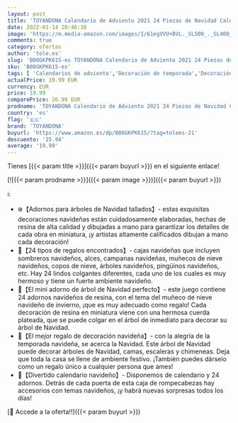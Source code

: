 ```yaml
---
layout: post
title: 'TOYANDONA Calendario de Adviento 2021 24 Piezas de Navidad Calendario de Cuenta Regresiva Decoración Caja de Regalo para Árbol de Navidad Mini Adornos de Navidad de Resina'
date: 2022-01-14 20:46:38
image: 'https://m.media-amazon.com/images/I/61egVVU+BVL._SL500_._SL400_.jpg'
comments: true
category: ofertas
author: 'tole.es'
slug: 'B08GKPK615-es TOYANDONA Calendario de Adviento 2021 24 Piezas de Navidad...'
sku: 'B08GKPK615-es'
tags: [ 'Calendarios de adviento','Decoración de temporada','Decoración del hogar','Hogar y cocina','adviento','navidad','toyandona', ]
actualPrice: 19.99 EUR
currency: EUR
price: 19.99
comparePrice: 26.99 EUR
prodname: 'TOYANDONA Calendario de Adviento 2021 24 Piezas de Navidad Calendario de Cuenta Regresiva Decoración Caja de Regalo para Árbol de Navidad Mini Adornos de Navidad de Resina'
country: 'es'
flag: '🇪🇸'
brand: 'TOYANDONA'
buyurl: 'https://www.amazon.es/dp/B08GKPK615/?tag=tolees-21'
descuento: '25.94'
average: '19.99'
---
```


Tienes [{{< param title >}}]({{< param buyurl >}}) en el siguiente enlace!

[![{{< param prodname >}}]({{< param image >}})]({{< param buyurl >}})

ℹ️:

- ❄️【Adornos para árboles de Navidad tallados】- estas exquisitas decoraciones navideñas están cuidadosamente elaboradas, hechas de resina de alta calidad y dibujadas a mano para garantizar los detalles de cada obra en miniatura, ¡y artistas altamente calificados dibujan a mano cada decoración!
- 🎁【24 tipos de regalos encontrados】- cajas navideñas que incluyen sombreros navideños, alces, campanas navideñas, muñecos de nieve navideños, copos de nieve, árboles navideños, pingüinos navideños, etc. Hay 24 lindos colgantes diferentes, cada uno de los cuales es muy hermoso y tiene un fuerte ambiente navideño.
- 🎄【El mini adorno de árbol de Navidad perfecto】- este juego contiene 24 adornos navideños de resina, con el tema del muñeco de nieve navideño de invierno, ¡que es muy adecuado como regalo! Cada decoración de resina en miniatura viene con una hermosa cuerda plateada, que se puede colgar en el árbol de inmediato para decorar su árbol de Navidad.
- 💝【El mejor regalo de decoración navideña】- con la alegría de la temporada navideña, se acerca la Navidad. Este árbol de Navidad puede decorar árboles de Navidad, camas, escaleras y chimeneas. Deja que toda la casa se llene de ambiente festivo. ¡También puedes dárselo como un regalo único a cualquier persona que ames!
- 🎅【Divertido calendario navideño】- Disponemos de calendario y 24 adornos. Detrás de cada puerta de esta caja de rompecabezas hay accesorios con temas navideños, ¡y habrá nuevas sorpresas todos los días!

[🛒 Accede a la oferta!!]({{< param buyurl >}})
